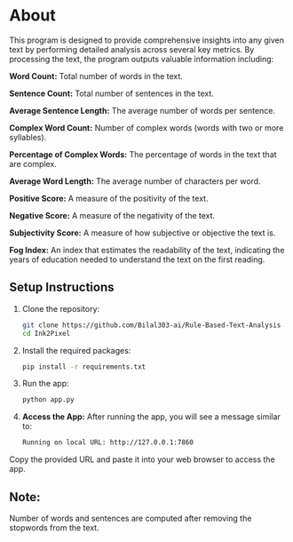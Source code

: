 # About

This program is designed to provide comprehensive insights into any given text by performing detailed analysis across several key metrics. By processing the text, the program outputs valuable information including:

**Word Count:** Total number of words in the text.

**Sentence Count:** Total number of sentences in the text.

**Average Sentence Length:** The average number of words per sentence.

**Complex Word Count:** Number of complex words (words with two or more syllables).

**Percentage of Complex Words:** The percentage of words in the text that are complex.

**Average Word Length:** The average number of characters per word.

**Positive Score:** A measure of the positivity of the text.

**Negative Score:** A measure of the negativity of the text.

**Subjectivity Score:** A measure of how subjective or objective the text is.

**Fog Index:** An index that estimates the readability of the text, indicating the years of education needed to understand the text on the first reading.

## Setup Instructions
1. Clone the repository:
   ```bash
   git clone https://github.com/Bilal303-ai/Rule-Based-Text-Analysis
   cd Ink2Pixel
   ```
2. Install the required packages:
   ```bash
   pip install -r requirements.txt
   ```
3. Run the app:
   ```bash
   python app.py
   ```
4. **Access the App:** After running the app, you will see a message similar to:
   ```bash
   Running on local URL: http://127.0.0.1:7860
   ``` 
Copy the provided URL and paste it into your web browser to access the app.

## Note:
Number of words and sentences are computed after removing the stopwords from the text.
